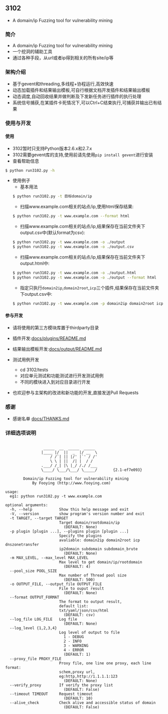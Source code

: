## 3102

* A domain/ip Fuzzing tool for vulnerability mining

### 简介
* A domain/ip Fuzzing tool for vulnerability mining
* 一个挖洞的辅助工具
* 通过各种手段，从url或者ip得到相关的所有site/ip等

### 架构介绍
* 基于gevent和threading,多线程+协程运行,高效快速
* 动态加载插件和结果输出模板,可自行根据文档开发插件和结果输出模板
* 动态调度,自动回收结果并做判断及下发新任务进行插件的执行处理
* 系统信号捕获,在某插件卡死情况下,可以Ctrl+C结束执行,可捕获并输出已有结果

### 使用与开发
#### 使用
* 3102暂时只支持Python版本2.6.x和2.7.x  
* 3102需要gevent库的支持,使用前请先使用`pip install gevent`进行安装  
* 查看帮助信息  
```bash
$ python run3102.py -h
```
* 使用例子
  * 基本用法  
  ```bash
  $ python run3102.py -t 目标domain/ip
  ```
  * 扫描www.example.com相关的站点/ip,使用html保存结果:  
  ```bash
  $ python run3102.py -t www.example.com --format html
  ```
  * 扫描www.example.com相关的站点/ip,结果保存在当前文件夹下output.csv中(默认format为csv):  
  ```bash
  $ python run3102.py -t www.example.com -o ./output
  $ python run3102.py -t www.example.com -o ./output.csv
  ```
  * 扫描www.example.com相关的站点/ip,结果保存在当前文件夹下output.html中:  
  ```bash
  $ python run3102.py -t www.example.com -o ./output.html
  $ python run3102.py -t www.example.com -o ./output --format html
  ```
  * 指定只执行`domain2ip`,`domain2root`,`icp`三个插件,结果保存在当前文件夹下output.csv中:  
  ```bash
  $ python run3102.py -t www.example.com -p domain2ip domain2root icp -o ./output.csv
  ```

#### 参与开发
* 请将使用的第三方模块库置于thirdparty目录

* 插件开发:[docs/plugins/README.md](docs/plugins/README.md)
* 结果输出模板开发:[docs/output/README.md](docs/output/README.md)

* 测试用例开发
  * cd 3102/tests
  * 对应单元测试和功能测试进行开发测试用例
  * 不同的模块进入到对应目录进行开发

* 也欢迎参与主架构的改进和新功能的开发,直接发送Pull Requests

### 感谢
* 感谢名单 [docs/THANKS.md](docs/THANKS.md)

### 详细选项说明
```

                 _____  __  _____  _____
                |____ |/  ||  _  |/ __  \
                    / /`| || |/' |`' / /'
                    \ \ | ||  /| |  / /
                .___/ /_| |\ |_/ /./ /___
                \____/ \___/\___/ \_____/       {2.1-ef7e093}

        Domain/ip Fuzzing tool for vulnerability mining
            By Fooying (http://www.fooying.com)

usage:
  eg1: python run3102.py -t www.example.com

optional arguments:
  -h, --help            Show this help message and exit
  -V, --version         show program's version number and exit
  -t TARGET, --target TARGET
                        Target domain/rootdomain/ip
                          (DEFAULT: None)
  -p plugin [plugin ...], --plugins plugin [plugin ...]
                        Specify the plugins
                        avaliable: domain2ip domain2root icp dnszonetransfer
                        ip2domain subdomain subdomain_brute
                          (DEFAULT: None)
  -m MAX_LEVEL, --max_level MAX_LEVEL
                        Max level to get domain/ip/rootdomain
                          (DEFAULT: 4)
  --pool_size POOL_SIZE
                        Max number of Thread pool size
                          (DEFAULT: 500)
  -o OUTPUT_FILE, --output_file OUTPUT_FILE
                        File to ouput result
                          (DEFAULT: None)
  --format OUTPUT_FORMAT
                        The format to output result,
                        default list:
                        txt/yaml/json/csv/html
                          (DEFAULT: csv)
  --log_file LOG_FILE   Log file
                          (DEFAULT: None)
  --log_level {1,2,3,4}
                        Log level of output to file
                          1 - DEBUG
                          2 - INFO
                          3 - WARNING
                          4 - ERROR
                          (DEFAULT: 1)
  --proxy_file PROXY_FILE
                        Proxy file, one line one proxy, each line format:
                        schem,proxy url,
                        eg:http,http://1.1.1.1:123
                          (DEFAULT: None)
  --verify_proxy        If verify the proxy list
                          (DEFAULT: False)
  --timeout TIMEOUT     Request timeout
                          (DEFAULT: 10)
  --alive_check         Check alive and accessible status of domain
                          (DEFAULT: False)

```
